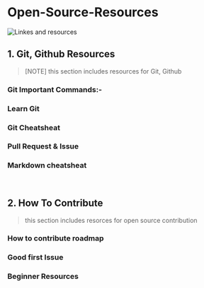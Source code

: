 # Open-Source-Resources

![Linkes and resources](https://github.com/ClubToCode/Open-Source-Resources/assets/97173586/9279de1a-6ad2-4643-83a1-99351ea028b5)

## 1. Git, Github Resources
>[NOTE] this section includes resources for Git, Github

  ### Git Important Commands:-
   
  ### Learn Git
  ### Git Cheatsheat
  ### Pull Request & Issue
  ### Markdown cheatsheat

<br>

## 2. How To Contribute
> this section includes resorces for open source contribution

  ### How to contribute roadmap
  ### Good first Issue
  ### Beginner Resources

